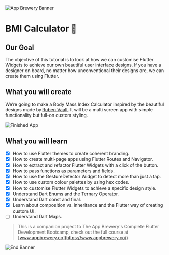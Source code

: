 ![App Brewery Banner](https://github.com/londonappbrewery/Images/blob/master/AppBreweryBanner.png)


# BMI Calculator 💪

## Our Goal

The objective of this tutorial is to look at how we can customise Flutter Widgets to achieve our own beautiful user interface designs. If you have a designer on board, no matter how unconventional their designs are, we can create them using Flutter. 


## What you will create

We’re going to make a Body Mass Index Calculator inspired by the beautiful designs made by [Ruben Vaalt](https://dribbble.com/shots/4585382-Simple-BMI-Calculator). It will be a multi screen app with simple functionality but full-on custom styling. 

![Finished App](https://github.com/londonappbrewery/Images/blob/master/bmi-calc-demo.gif)

## What you will learn

- [x] How to use Flutter themes to create coherent branding. 
- [x] How to create multi-page apps using Flutter Routes and Navigator.
- [x] How to extract and refactor Flutter Widgets with a click of the button. 
- [x] How to pass functions as parameters and fields.
- [x] How to use the GestureDetector Widget to detect more than just a tap.
- [x] How to use custom colour palettes by using hex codes.
- [x] How to customise Flutter Widgets to achieve a specific design style.
- [x] Understand Dart Enums and the Ternary Operator.
- [x] Understand Dart const and final.
- [x] Learn about composition vs. inheritance and the Flutter way of creating custom UI.
- [ ] Understand Dart Maps.

>This is a companion project to The App Brewery's Complete Flutter Development Bootcamp, check out the full course at [www.appbrewery.co](https://www.appbrewery.co/)

![End Banner](https://github.com/londonappbrewery/Images/blob/master/readme-end-banner.png)
